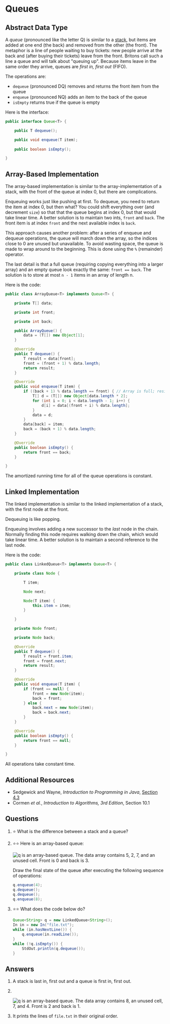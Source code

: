 # Queues
## Abstract Data Type

A *queue* (pronounced like the letter Q) is similar to a [stack](stack.md), but items are added at one end (the back) and removed from the other (the front). The metaphor is a line of people waiting to buy tickets: new people arrive at the back and (after buying their tickets) leave from the front. Britons call such a line a queue and will talk about "queuing up". Because items leave in the same order they arrive, queues are *first in, first out* (FIFO).

The operations are:

- `dequeue` (pronounced DQ) removes and returns the front item from the queue
- `enqueue` (pronounced NQ) adds an item to the back of the queue
- `isEmpty` returns true if the queue is empty

Here is the interface:

```java
public interface Queue<T> {

    public T dequeue();

    public void enqueue(T item);
    
    public boolean isEmpty();

}
```

## Array-Based Implementation

The array-based implementation is similar to the array-implementation of a stack, with the front of the queue at index 0, but there are complications.

Enqueuing works just like pushing at first. To dequeue, you need to return the item at index 0, but then what? You could shift everything over (and decrement `size`) so that that the queue begins at index 0, but that would take linear time. A better solution is to maintain two ints, `front` and `back`. The front item is at index `front` and the next available index is `back`.

This approach causes another problem: after a series of enqueue and dequeue operations, the queue will march down the array, so the indices close to 0 are unused but unavailable. To avoid wasting space, the queue is made to wrap around to the beginning. This is done using the `%` (remainder) operator.

The last detail is that a full queue (requiring copying everything into a larger array) and an empty queue look exactly the same: `front == back`. The solution is to store at most `n - 1` items in an array of length n.

Here is the code:

```java
public class ArrayQueue<T> implements Queue<T> {

    private T[] data;

    private int front;

    private int back;

    public ArrayQueue() {
        data = (T[]) new Object[1];
    }

    @Override
    public T dequeue() {
        T result = data[front];
        front = (front + 1) % data.length;
        return result;
    }

    @Override
    public void enqueue(T item) {
        if ((back + 1) % data.length == front) { // Array is full; resize
            T[] d = (T[]) new Object[data.length * 2];
            for (int i = 0; i < data.length - 1; i++) {
                d[i] = data[(front + i) % data.length];
            }
            data = d;
        }
        data[back] = item;
        back = (back + 1) % data.length;
    }

    @Override
    public boolean isEmpty() {
        return front == back;
    }

}
```

The amortized running time for all of the queue operations is constant.

## Linked Implementation

The linked implementation is similar to the linked implementation of a stack, with the first node at the front.

Dequeuing is like popping.

Enqueuing involves adding a new successor to the *last* node in the chain. Normally finding this node requires walking down the chain, which would take linear time. A better solution is to maintain a second reference to the last node.

Here is the code:

```java
public class LinkedQueue<T> implements Queue<T> {

    private class Node {

        T item;

        Node next;

        Node(T item) {
            this.item = item;
        }

    }

    private Node front;

    private Node back;

    @Override
    public T dequeue() {
        T result = front.item;
        front = front.next;
        return result;
    }

    @Override
    public void enqueue(T item) {
        if (front == null) {
            front = new Node(item);
            back = front;
        } else {
            back.next = new Node(item);
            back = back.next;
        }
    }

    @Override
    public boolean isEmpty() {
        return front == null;
    }

}
```

All operations take constant time.

## Additional Resources

- Sedgewick and Wayne, *Introduction to Programming in Java*, [Section 4.3](https://introcs.cs.princeton.edu/java/43stack/)
- Cormen *et al.*, *Introduction to Algorithms, 3rd Edition*, Section 10.1

## Questions
1. :star: What is the difference between a stack and a queue?
1. :star::star: Here is an array-based queue:

    ![q is an array-based queue. The data array contains 5, 2, 7, and an unused cell. Front is 0 and back is 3.](array_queue_example.svg)
    
    Draw the final state of the queue after executing the following sequence of operations:
    ```java
    q.enqueue(4);
    q.dequeue();
    q.dequeue();
    q.enqueue(8);
    ```
1. :star::star: What does the code below do?
    ```java
    Queue<String> q = new LinkedQueue<String>();
    In in = new In("file.txt");
    while (in.hasNextLine()) {
        q.enqueue(in.readLine());
    }
    while (!q.isEmpty()) {
        StdOut.println(q.dequeue());
    }
    ```
## Answers
1. A stack is last in, first out and a queue is first in, first out.
1. &nbsp;

    ![q is an array-based queue. The data array contains 8, an unused cell, 7, and 4. Front is 2 and back is 1.](array_queue_after.svg)
    
1. It prints the lines of `file.txt` in their original order.
